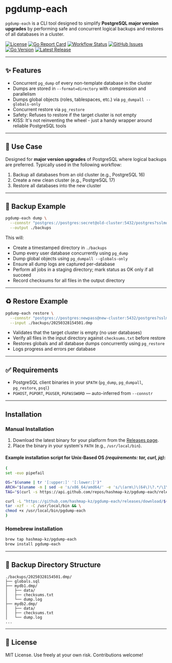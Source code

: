 # pgdump-each

`pgdump-each` is a CLI tool designed to simplify **PostgreSQL major version upgrades** by performing safe and concurrent
logical backups and restores of all databases in a cluster.

[![License](https://img.shields.io/github/license/hashmap-kz/pgdump-each)](https://github.com/hashmap-kz/pgdump-each/blob/master/LICENSE)
[![Go Report Card](https://goreportcard.com/badge/github.com/hashmap-kz/pgdump-each)](https://goreportcard.com/report/github.com/hashmap-kz/pgdump-each)
[![Workflow Status](https://img.shields.io/github/actions/workflow/status/hashmap-kz/pgdump-each/ci.yml?branch=master)](https://github.com/hashmap-kz/pgdump-each/actions/workflows/ci.yml?query=branch:master)
[![GitHub Issues](https://img.shields.io/github/issues/hashmap-kz/pgdump-each)](https://github.com/hashmap-kz/pgdump-each/issues)
[![Go Version](https://img.shields.io/github/go-mod/go-version/hashmap-kz/pgdump-each)](https://github.com/hashmap-kz/pgdump-each/blob/master/go.mod#L3)
[![Latest Release](https://img.shields.io/github/v/release/hashmap-kz/pgdump-each)](https://github.com/hashmap-kz/pgdump-each/releases/latest)

---

## ✨ Features

- Concurrent `pg_dump` of every non-template database in the cluster
- Dumps are stored in `--format=directory` with compression and parallelism
- Dumps global objects (roles, tablespaces, etc.) via `pg_dumpall --globals-only`
- Concurrent restore via `pg_restore`
- Safety: Refuses to restore if the target cluster is not empty
- KISS: It's not reinventing the wheel - just a handy wrapper around reliable PostgreSQL tools

---

## 🔧 Use Case

Designed for **major version upgrades** of PostgreSQL where logical backups are preferred. Typically used in the
following workflow:

1. Backup all databases from an old cluster (e.g., PostgreSQL 16)
2. Create a new clean cluster (e.g., PostgreSQL 17)
3. Restore all databases into the new cluster

---

## 🧪 Backup Example

```bash
pgdump-each dump \
  --connstr "postgres://postgres:secret@old-cluster:5432/postgres?sslmode=disable" \
  --output ./backups
```

This will:

- Create a timestamped directory in `./backups`
- Dump every user database concurrently using `pg_dump`
- Dump global objects using `pg_dumpall --globals-only`
- Ensure all dump logs are captured per-database
- Perform all jobs in a staging directory; mark status as OK only if all succeed
- Record checksums for all files in the output directory

---

## ♻️ Restore Example

```bash
pgdump-each restore \
  --connstr "postgres://postgres:newpass@new-cluster:5432/postgres?sslmode=disable" \
  --input ./backups/20250328154501.dmp
```

- Validates that the target cluster is empty (no user databases)
- Verify all files in the input directory against `checksums.txt` before restore
- Restores globals and all database dumps concurrently using `pg_restore`
- Logs progress and errors per database

---

## ✅ Requirements

- PostgreSQL client binaries in your `$PATH` (`pg_dump`, `pg_dumpall`, `pg_restore`, `psql`)
- `PGHOST`, `PGPORT`, `PGUSER`, `PGPASSWORD` — auto-inferred from `--connstr`

---

## Installation

### Manual Installation

1. Download the latest binary for your platform from
   the [Releases page](https://github.com/hashmap-kz/pgdump-each/releases).
2. Place the binary in your system's `PATH` (e.g., `/usr/local/bin`).

#### Example installation script for Unix-Based OS _(requirements: tar, curl, jq)_:

```bash
(
set -euo pipefail

OS="$(uname | tr '[:upper:]' '[:lower:]')"
ARCH="$(uname -m | sed -e 's/x86_64/amd64/' -e 's/\(arm\)\(64\)\?.*/\1\2/' -e 's/aarch64$/arm64/')"
TAG="$(curl -s https://api.github.com/repos/hashmap-kz/pgdump-each/releases/latest | jq -r .tag_name)"

curl -L "https://github.com/hashmap-kz/pgdump-each/releases/download/${TAG}/pgdump-each_${TAG}_${OS}_${ARCH}.tar.gz" |
tar -xzf - -C /usr/local/bin && \
chmod +x /usr/local/bin/pgdump-each
)
```

### Homebrew installation

```bash
brew tap hashmap-kz/pgdump-each
brew install pgdump-each
```

---

## 📂 Backup Directory Structure

```
./backups/20250328154501.dmp/
├── globals.sql
├── mydb1.dmp/
│   ├── data/
│   ├── checksums.txt
│   └── dump.log
├── mydb2.dmp/
│   ├── data/
│   ├── checksums.txt
│   └── dump.log
...
```

---

## 📘 License

MIT License. Use freely at your own risk. Contributions welcome!
